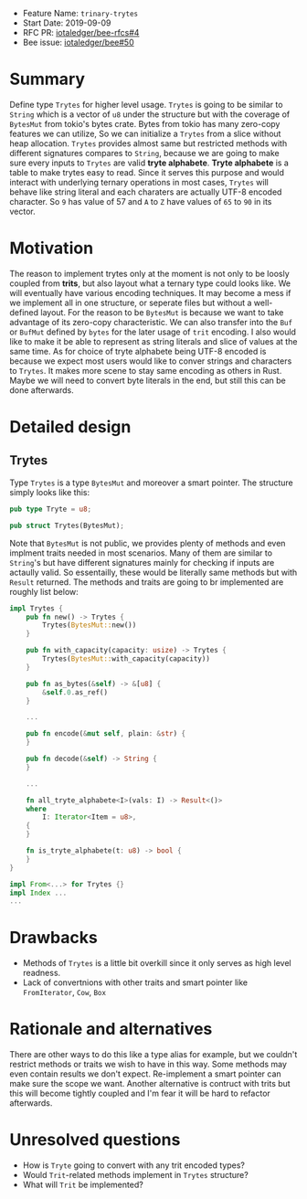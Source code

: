 + Feature Name: `trinary-trytes`
+ Start Date: 2019-09-09
+ RFC PR: [iotaledger/bee-rfcs#4](https://github.com/iotaledger/bee-rfcs/pull/4)
+ Bee issue: [iotaledger/bee#50](https://github.com/iotaledger/bee/issues/50)

# Summary

Define type `Trytes` for higher level usage. `Trytes` is going to be similar to
`String` which is a vector of `u8` under the structure but with the coverage of
`BytesMut` from tokio's bytes crate. Bytes from tokio has many zero-copy
features we can utilize, So we can initialize a `Trytes` from a slice without
heap allocation. `Trytes` provides almost same but restricted methods with
different signatures compares to `String`, because we are going to make sure
every inputs to `Trytes` are valid **tryte alphabete**. **Tryte alphabete** is a
table to make trytes easy to read. Since it serves this purpose and would
interact with underlying ternary operations in most cases, `Trytes` will behave
like string literal and each charaters are actually UTF-8 encoded character. So
`9` has value of 57 and `A` to `Z` have values of `65` to `90` in its vector.

# Motivation

The reason to implement trytes only at the moment is not only to be loosly
coupled from **trits**, but also layout what a ternary type could looks like. We
will eventually have various encoding techniques. It may become a mess if we
implement all in one structure, or seperate files but without a well-defined
layout. For the reason to be `BytesMut` is because we want to take advantage of
its zero-copy characteristic. We can also transfer into the `Buf` or `BufMut`
defined by `bytes` for the later usage of `trit` encoding. I also would like to
make it be able to represent as string literals and slice of values at the same
time. As for choice of tryte alphabete being UTF-8 encoded is because we expect
most users would like to conver strings and characters to `Trytes`. It makes
more scene to stay same encoding as others in Rust. Maybe we will need to
convert byte literals in the end, but still this can be done afterwards.

# Detailed design

## Trytes

Type `Trytes` is a type `BytesMut` and moreover a smart pointer.
The structure simply looks like this:

```rust
pub type Tryte = u8;

pub struct Trytes(BytesMut);
```

Note that `BytesMut` is not public, we provides plenty of methods and even implment
traits needed in most scenarios. Many of them are similar to `String`'s but have
different signatures mainly for checking if inputs are actaully valid. So
essentailly, these would be literally same methods but with `Result` returned.
The methods and traits are going to br implemented are roughly list below:

```rust
impl Trytes {
    pub fn new() -> Trytes {
        Trytes(BytesMut::new())
    }

    pub fn with_capacity(capacity: usize) -> Trytes {
        Trytes(BytesMut::with_capacity(capacity))
    }

    pub fn as_bytes(&self) -> &[u8] {
        &self.0.as_ref()
    }

    ...

    pub fn encode(&mut self, plain: &str) {
    }

    pub fn decode(&self) -> String {
    }

    ...

    fn all_tryte_alphabete<I>(vals: I) -> Result<()>
    where
        I: Iterator<Item = u8>,
    {
    }

    fn is_tryte_alphabete(t: u8) -> bool {
    }
}

impl From<...> for Trytes {}
impl Index ...
...
```


# Drawbacks

- Methods of `Trytes` is a little bit overkill since it only serves as high level readness.
- Lack of convertnions with other traits and smart pointer like `FromIterator`, `Cow`, `Box`

# Rationale and alternatives

There are other ways to do this like a type alias for example, but we couldn't
restrict methods or traits we wish to have in this way. Some methods may even
contain results we don't expect. Re-implement a smart pointer can make sure the
scope we want. Another alternative is contruct with trits but this will become
tightly coupled and I'm fear it will be hard to refactor afterwards. 

# Unresolved questions

- How is `Tryte` going to convert with any trit encoded types?
- Would `Trit`-related methods implement in `Trytes` structure?
- What will `Trit` be implemented?

